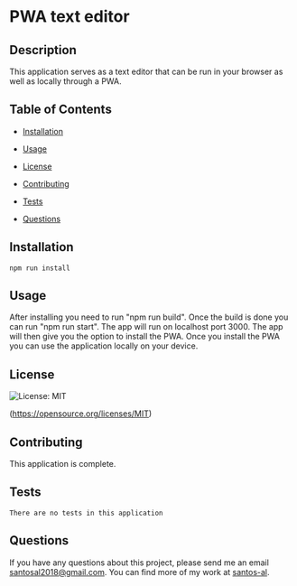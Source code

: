 # PWA text editor
  ## Description
  This application serves as a text editor that can be run in your browser as well as locally through a PWA.

  ## Table of Contents

  * [Installation](#installation)

  * [Usage](#usage)

  * [License](#license)

  * [Contributing](#contributing)

  * [Tests](#tests)

  * [Questions](#questions)

  ## Installation
  ```
  npm run install
  ```

  ## Usage
  After installing you need to run "npm run build". Once the build is done you can run "npm run start". The app will run on localhost port 3000. The app will then give you the option to install the PWA. Once you install the PWA you can use the application locally on your device.

  ## License
  ![License: MIT](https://img.shields.io/badge/License-MIT-yellow.svg) 

  (https://opensource.org/licenses/MIT)

  ## Contributing
  This application is complete.

  ## Tests
  ```
  There are no tests in this application
  ```

  ## Questions

  If you have any questions about this project, please send me an email santosal2018@gmail.com. 
  You can find more of my work at [santos-al](https://github.com/santos-al/).

